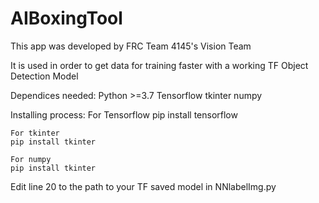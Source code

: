 # AIBoxingTool

This app was developed by FRC Team 4145's Vision Team

It is used in order to get data for training faster with a working TF Object Detection Model

Dependices needed:
Python >=3.7
Tensorflow
tkinter
numpy

Installing process:
	For Tensorflow
	pip install tensorflow

	For tkinter
	pip install tkinter

	For numpy
	pip install tkinter

Edit line 20 to the path to your TF saved model in NNlabelImg.py